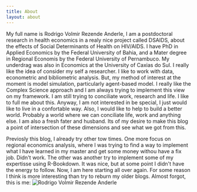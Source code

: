 ```yaml
---
title: About
layout: about
---
```


My full name is Rodrigo Volmir Rezende Anderle, I am a postdoctoral research in health economics in a realy nice project called DSAIDS, about the effects of Social Determinants of Health on HIV/AIDS. I have PhD in Applied Economics by the Federal University of Bahia, and a Mater degree in Regional Economis by the Federal University of Pernambuco. My underdrag was also in Economics at the University of Caxias do Sul.
I really like the idea of consider my self a researcher. I like to work with data, econometric and bibliometric analysis. But, my method of interest at the moment is model simulation, particularly agent-based model. I really like the Complex Science approach and I am always trying to implement this view on my framework. 
I am still trying to conciliate work, research and life. I like to full me about this. Anyway, I am not interested in be special, I just would like to live in a confortable way. Also, I would like to help to build a better world. Probably a world where we can conciliate life, work and anything else.
I am also a fresh fater and husband. Its of my desire to make this blog a point of intersection of these dimensions and see what we got from this. 

Previosly this blog, I already try other tow times. One more focus on regional economics analysis, where I was trying to find a way to implement what I have learned in my master and get some money withou have a fix job. Didn't work. The other was another try to implement some of my expertisse using R-Bookdown. It was nice, but at some point I didn't have the energy to follow. Now, I am here starting all over again. For some reason I think is more interesting than try to reburn my older blogs. 
Almost forgot, this is me:
![Rodrigo Volmir Rezende Anderle](https://scholar.googleusercontent.com/citations?view_op=view_photo&user=RcyFevMAAAAJ&citpid=1)
